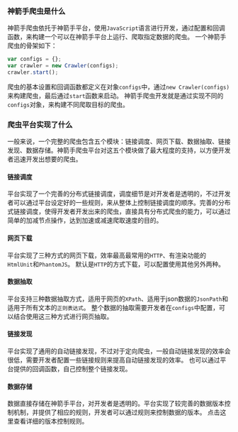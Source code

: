 ### 神箭手爬虫是什么

神箭手爬虫依托于神箭手平台，使用`JavaScript`语言进行开发，通过配置和回调函数，来构建一个可以在神箭手平台上运行、爬取指定数据的爬虫。
一个神箭手爬虫的骨架如下：

```js
var configs = {};
var crawler = new Crawler(configs);
crawler.start();
```

爬虫的基本设置和回调函数都定义在对象`configs`中，通过`new Crawler(configs)`来构建爬虫，最后通过`start`函数来启动。
神箭手爬虫开发就是通过实现不同的`configs`对象，来构建不同爬取目标的爬虫。

### 爬虫平台实现了什么

一般来说，一个完整的爬虫包含五个模块：链接调度、网页下载、数据抽取、链接发现、数据存储。神箭手爬虫平台对这五个模块做了最大程度的支持，以方便开发者迅速开发出想要的爬虫。

#### 链接调度

平台实现了一个完善的分布式链接调度，调度细节是对开发者是透明的，不过开发者可以通过平台设定好的一些规则，来从整体上控制链接调度的顺序。完善的分布式链接调度，使得开发者开发出来的爬虫，直接具有分布式爬虫的能力，可以通过简单的加减节点操作，达到加速或减速爬取速度的目的。

#### 网页下载

平台实现了三种方式的网页下载，效率最高最常用的`HTTP`、有渲染功能的`HtmlUnit`和`PhantomJS`。
默认是`HTTP`的方式下载，可以配置使用其他另外两种。

#### 数据抽取

平台支持三种数据抽取方式，适用于网页的`XPath`、适用于json数据的`JsonPath`和适用于所有文本的`正则表达式`。
整个数据的抽取需要开发者在`configs`中配置，可以结合使用这三种方式进行网页抽取。

#### 链接发现

平台实现了通用的自动链接发现，不过对于定向爬虫，一般自动链接发现的效率会很低，需要开发者配置一些链接规则来提高自动链接发现的效率。
也可以通过平台提供的回调函数，自己控制整个链接发现。

#### 数据存储

数据直接存储在神箭手平台，对开发者是透明的。平台实现了较完善的数据版本控制机制，并提供了相应的规则，开发者可以通过规则来控制数据的版本。
点击这里查看详细的版本控制规则。